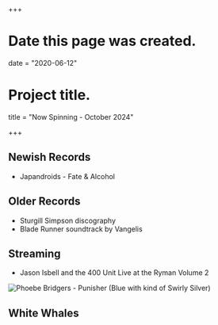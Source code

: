 +++
# Date this page was created.
date = "2020-06-12"

# Project title.
title = "Now Spinning - October 2024"

+++

## Newish Records
* Japandroids - Fate & Alcohol


## Older Records
* Sturgill Simpson discography
* Blade Runner soundtrack by Vangelis

## Streaming
* Jason Isbell and the 400 Unit Live at the Ryman Volume 2


![Phoebe Bridgers - Punisher (Blue with kind of Swirly Silver)](/img/punisher.jpg)

## White Whales
